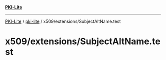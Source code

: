 [**PKI-Lite**](../../../../README.md)

---

[PKI-Lite](../../../../README.md) / [pki-lite](../../../README.md) / x509/extensions/SubjectAltName.test

# x509/extensions/SubjectAltName.test

